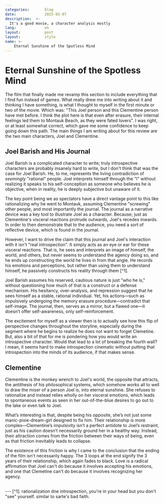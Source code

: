 ```yaml
---
categories:       blog
date:             2025-03-07
description:  >-
  It's a good movie, a character analysis mostly
lang:             en
layout:           post
layout:           style
name: >-
    Eternal Sunshine of the Spotless Mind
---
```


# Eternal Sunshine of the Spotless Mind

The film that finally made me revamp this section to include everything that I find fun instead of games. What really drew me into writing about it and thinking I have something, is what I thought to myself in the first minute or two of the movie. Which was: "This Joel person and this Clementine person have met before. I think the plot here is that even after erasure, their internal feelings led them to Montauk Beach, as they were fated lovers". I was right, or at least somewhat correct, which gave me some confidence to keep going down this path. The main things I am writing about for this review are the two main characters, Joel and Clementine.


## Joel Barish and His Journal

Joel Barish is a complicated character to write; truly introspective characters are probably insanely hard to write, but I don't think that was the case for Joel Barish. He, to me, represents the living contradiction of *seemingly* "rational" people. Joel interprets himself through the "I" without realizing it speaks to his self-conception as someone who believes he is objective, when in reality, he is deeply subjective but unaware of it. 

The key point being we as spectators have a direct vantage point to this like rationalizing why he went to Montauk, assuming Clementine "screwing" other people, and most importantly the journal. The journal as a narrative device was a key tool to illustrate Joel as a character. Because; just as Clementine's visceral reactions protrude outwards, Joel's recedes inwards. In order to then demonstrate that to the audience, you need a sort of reflective device, which is found in the journal.  

However, I want to drive the claim that this journal and Joel's interaction with it isn't "real introspection". It simply acts as an eye or ear for these visceral reactions. That is, he sees and interprets an image of himself, the world, and others, but never seems to understand the agency doing so, and he ends up constructing the world he lives in from that angle. He records his emotions and perceptions, but rather than using them to understand himself, he passively constructs his reality through them [^1].

Joel Barish assumes his reserved, cautious nature is just "who he is," without questioning how much of that is a construct or a defense mechanism. His hesitancy, over-analysis, and repression suggest that he sees himself as a stable, rational individual. Yet, his actions—such as impulsively undergoing the memory erasure procedure—contradict that self-image. The journal, then, serves as a mirror, but a flawed one—it doesn’t offer self-awareness, only self-reinforcement.

The excitement for myself as a viewer then is to actually see how this flip of perspective changes throughout the storyline, especially during the segment where he begins to realize he does not want to forget Clemetine. But, also a bit of that for me is pondering how you would write an introspective character. Would that lead to a lot of breaking the fourth wall? I mean, it seems hard to make introspection cinematic without putting that introspection into the minds of its audience, if that makes sense.

## Clementine

Clementine is the monkey wrench to Joel's world, the opposite that attracts, the antithesis of his philosophical systems, which somehow works all to well to draw the miser of a person Joel is, into eternal sunshine. She refuses to rationalize and instead relies wholly on her visceral emotions, which leads to spontaneous events as seen in her out-of-the-blue desires to go out to the lake or even talk to Joel. 

What’s interesting is that, despite being his opposite, she’s not just some manic-pixie-dream-girl designed to fix him. Their relationship is more complex—Clementine’s impulsivity isn’t a perfect antidote to Joel’s restraint, just as his caution doesn’t necessarily ground her in a healthy way. Instead, their attraction comes from the friction between their ways of being, even as that friction inevitably leads to collapse.

The existence of this friction is why I came to the conclusion that the ending of the film isn't necessarily happy. The 3 loops at the end signify the 3 years of their relationship, which again fades to black. Love is a radical affirmation that Joel can't do because it involves accepting his emotions, and one that Clemetine can't do because it involves recognizing her agency.

<br/>
---
[^1]: rationalization dne introspection, you're in your head but you don't "see" yourself. similar to sarte's bad faith.
